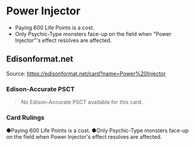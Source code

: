 # Power Injector

*   Paying 600 Life Points is a cost.
*   Only Psychic-Type monsters face-up on the field when "Power Injector"'s effect resolves are affected.

## Edisonformat.net

Source: https://edisonformat.net/card?name=Power%20Injector

### Edison-Accurate PSCT

> No Edison-Accurate PSCT available for this card.

### Card Rulings

●Paying 600 Life Points is a cost.
●Only Psychic-Type monsters face-up on the field when Power Injector's effect resolves are affected.
            